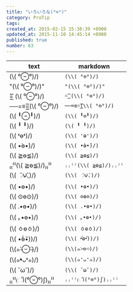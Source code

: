 ```yaml
---
title: "いろいろな(⁰⊖⁰)"
category: ProTip
tags: 
created_at: 2015-02-15 15:38:39 +0900
updated_at: 2015-11-10 14:45:14 +0900
published: true
number: 63
---
```


| text | markdown |
| --- | --- |
| (\\( ⁰⊖⁰)/) | `(\\( ⁰⊖⁰)/)` |
| "(\\( ⁰⊖⁰)/)" | `"(\\( ⁰⊖⁰)/)"` |
| =͟͟͞͞ (\\( ⁰⊖⁰)/) | `=͟͟͞͞ (\\( ⁰⊖⁰)/)` |
| ──=≡=͟͟͞͞(\\( ⁰⊖⁰)/) | `──=≡=͟͟͞͞(\\( ⁰⊖⁰)/)` |
| (\\( ╹⊖╹)/) | `(\\( ╹⊖╹)/)` |
| (\\( ╹ ╹)/) | `(\( ╹ ╹)/)` |
| (\\( ❛ө❛)/) | `(\\( ❛ө❛)/)` |
| (\\( •̀ө•́)/) | `(\\( •̀ө•́)/)` |
| (\\( ≧ө≦)/) | `(\\( ≧ө≦)/)` |
| ₍₍⁽⁽(\\( ≧ө≦)/)₎₎⁾⁾ | `₍₍⁽⁽(\\( ≧ө≦)/)₎₎⁾⁾` |
| (\\( ◞ิ౪◟ิ)/) | `(\\( ◞ิ౪◟ิ)/)` |
| (\\( •ө•)/) | `(\\( •ө•)/)` |
| (\\( ⊙ө⊙)/) | `(\\( ⊙ө⊙)/)` |
| (\\( .•ө•)/) | `(\\( .•ө•)/)` |
| (\\( ｡•ө•)/) | `(\\( ｡•ө•)/)` |
| (\\( ㆁөㆁ)/) | `(\\( ㆁөㆁ)/)` |
| (\\( •᷄ө•᷅))/) | `(\\( •᷄ө•᷅))/)` |
| (\\(๑˃̵⊖˂̵)/) | `(\\(๑˃̵⊖˂̵)/)` |
| (\\(๑❛ᴗ❛๑)/) | `(\\(๑❛ᴗ❛๑)/)` |
| (\\( ˘ω˘)/) | `(\\( ˘ω˘)/)` |
| ₍₍⁽⁽(ી(⁰⊖⁰)ʃ)₎₎⁾⁾ | `₍₍⁽⁽(ી(⁰⊖⁰)ʃ)₎₎⁾⁾` |
